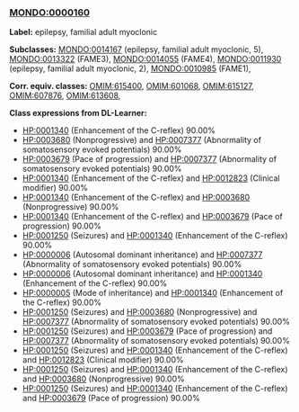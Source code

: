 
### [MONDO:0000160](http://purl.obolibrary.org/obo/MONDO_0000160)
**Label:** epilepsy, familial adult myoclonic

**Subclasses:** [MONDO:0014167](http://purl.obolibrary.org/obo/MONDO_0014167) (epilepsy, familial adult myoclonic, 5), [MONDO:0013322](http://purl.obolibrary.org/obo/MONDO_0013322) (FAME3), [MONDO:0014055](http://purl.obolibrary.org/obo/MONDO_0014055) (FAME4), [MONDO:0011930](http://purl.obolibrary.org/obo/MONDO_0011930) (epilepsy, familial adult myoclonic, 2), [MONDO:0010985](http://purl.obolibrary.org/obo/MONDO_0010985) (FAME1), 

**Corr. equiv. classes:** [OMIM:615400](http://purl.obolibrary.org/obo/OMIM_615400), [OMIM:601068](http://purl.obolibrary.org/obo/OMIM_601068), [OMIM:615127](http://purl.obolibrary.org/obo/OMIM_615127), [OMIM:607876](http://purl.obolibrary.org/obo/OMIM_607876), [OMIM:613608](http://purl.obolibrary.org/obo/OMIM_613608), 

**Class expressions from DL-Learner:**

- [HP:0001340](http://purl.obolibrary.org/obo/HP_0001340) (Enhancement of the C-reflex) 90.00%
- [HP:0003680](http://purl.obolibrary.org/obo/HP_0003680) (Nonprogressive) and [HP:0007377](http://purl.obolibrary.org/obo/HP_0007377) (Abnormality of somatosensory evoked potentials) 90.00%
- [HP:0003679](http://purl.obolibrary.org/obo/HP_0003679) (Pace of progression) and [HP:0007377](http://purl.obolibrary.org/obo/HP_0007377) (Abnormality of somatosensory evoked potentials) 90.00%
- [HP:0001340](http://purl.obolibrary.org/obo/HP_0001340) (Enhancement of the C-reflex) and [HP:0012823](http://purl.obolibrary.org/obo/HP_0012823) (Clinical modifier) 90.00%
- [HP:0001340](http://purl.obolibrary.org/obo/HP_0001340) (Enhancement of the C-reflex) and [HP:0003680](http://purl.obolibrary.org/obo/HP_0003680) (Nonprogressive) 90.00%
- [HP:0001340](http://purl.obolibrary.org/obo/HP_0001340) (Enhancement of the C-reflex) and [HP:0003679](http://purl.obolibrary.org/obo/HP_0003679) (Pace of progression) 90.00%
- [HP:0001250](http://purl.obolibrary.org/obo/HP_0001250) (Seizures) and [HP:0001340](http://purl.obolibrary.org/obo/HP_0001340) (Enhancement of the C-reflex) 90.00%
- [HP:0000006](http://purl.obolibrary.org/obo/HP_0000006) (Autosomal dominant inheritance) and [HP:0007377](http://purl.obolibrary.org/obo/HP_0007377) (Abnormality of somatosensory evoked potentials) 90.00%
- [HP:0000006](http://purl.obolibrary.org/obo/HP_0000006) (Autosomal dominant inheritance) and [HP:0001340](http://purl.obolibrary.org/obo/HP_0001340) (Enhancement of the C-reflex) 90.00%
- [HP:0000005](http://purl.obolibrary.org/obo/HP_0000005) (Mode of inheritance) and [HP:0001340](http://purl.obolibrary.org/obo/HP_0001340) (Enhancement of the C-reflex) 90.00%
- [HP:0001250](http://purl.obolibrary.org/obo/HP_0001250) (Seizures) and [HP:0003680](http://purl.obolibrary.org/obo/HP_0003680) (Nonprogressive) and [HP:0007377](http://purl.obolibrary.org/obo/HP_0007377) (Abnormality of somatosensory evoked potentials) 90.00%
- [HP:0001250](http://purl.obolibrary.org/obo/HP_0001250) (Seizures) and [HP:0003679](http://purl.obolibrary.org/obo/HP_0003679) (Pace of progression) and [HP:0007377](http://purl.obolibrary.org/obo/HP_0007377) (Abnormality of somatosensory evoked potentials) 90.00%
- [HP:0001250](http://purl.obolibrary.org/obo/HP_0001250) (Seizures) and [HP:0001340](http://purl.obolibrary.org/obo/HP_0001340) (Enhancement of the C-reflex) and [HP:0012823](http://purl.obolibrary.org/obo/HP_0012823) (Clinical modifier) 90.00%
- [HP:0001250](http://purl.obolibrary.org/obo/HP_0001250) (Seizures) and [HP:0001340](http://purl.obolibrary.org/obo/HP_0001340) (Enhancement of the C-reflex) and [HP:0003680](http://purl.obolibrary.org/obo/HP_0003680) (Nonprogressive) 90.00%
- [HP:0001250](http://purl.obolibrary.org/obo/HP_0001250) (Seizures) and [HP:0001340](http://purl.obolibrary.org/obo/HP_0001340) (Enhancement of the C-reflex) and [HP:0003679](http://purl.obolibrary.org/obo/HP_0003679) (Pace of progression) 90.00%



